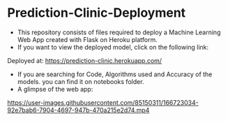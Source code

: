 # Prediction-Clinic-Deployment

* This repository consists of files required to deploy a Machine Learning Web App created with Flask on Heroku platform.
* If you want to view the deployed model, click on the following link:

Deployed at: https://prediction-clinic.herokuapp.com/
* If you are searching for Code, Algorithms used and Accuracy of the models. you can find it on notebooks folder.
* A glimpse of the web app:


https://user-images.githubusercontent.com/85150311/166723034-92e7bab6-7904-4697-947b-470a215e2d74.mp4

